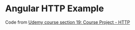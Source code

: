 # Angular HTTP Example

Code from [Udemy course section 19: Course Project - HTTP](https://www.udemy.com/course/the-complete-guide-to-angular-2/)

